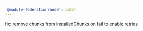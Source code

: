 ```yaml
---
'@module-federation/node': patch
---
```


fix: remove chunks from installedChunks on fail to enable retries
